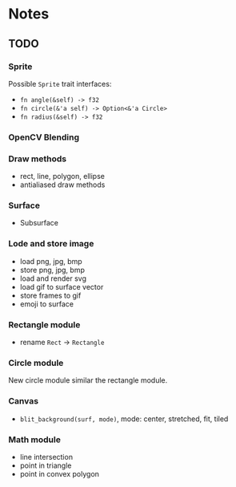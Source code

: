 # Notes

## TODO

### Sprite

Possible `Sprite` trait interfaces:

- `fn angle(&self) -> f32`
- `fn circle(&'a self) -> Option<&'a Circle>`
- `fn radius(&self) -> f32`

### OpenCV Blending

### Draw methods

- rect, line, polygon, ellipse
- antialiased draw methods

### Surface

- Subsurface

### Lode and store image

- load png, jpg, bmp
- store png, jpg, bmp
- load and render svg
- load gif to surface vector
- store frames to gif
- emoji to surface

### Rectangle module

- rename `Rect` -> `Rectangle`

### Circle module

New circle module similar the rectangle module.

### Canvas

- `blit_background(surf, mode)`, mode: center, stretched, fit, tiled

### Math module

- line intersection
- point in triangle
- point in convex polygon
